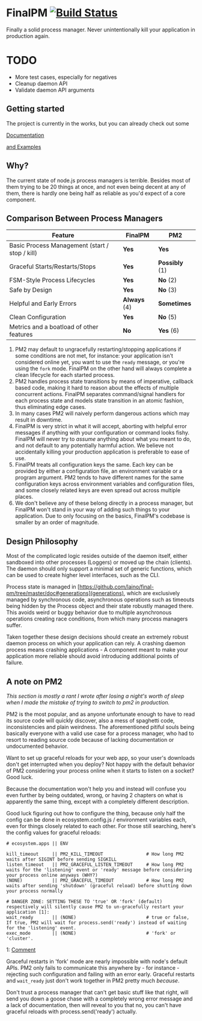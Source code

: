 FinalPM [![Build Status](https://travis-ci.org/laino/final-pm.svg?branch=master)](https://travis-ci.org/laino/final-pm)
=======

Finally a solid process manager. Never unintentionally kill your application in production again.

TODO
====

- More test cases, especially for negatives
- Cleanup daemon API
- Validate daemon API arguments

Getting started
--------------------

The project is currently in the works, but you can already check out some

[Documentation](https://github.com/laino/final-pm/blob/master/doc/README.md)

[and Examples](https://github.com/laino/final-pm/blob/master/examples/)

Why?
----

The current state of node.js process managers is terrible. Besides most of them
trying to be 20 things at once, and not even being decent at any of them, 
there is hardly one being half as reliable as you'd expect of a core component.

Comparison Between Process Managers
-------------------------------------------

| Feature | FinalPM | PM2 |
| --- | --- | --- |
| Basic Process Management (start / stop / kill) | __Yes__ | __Yes__ |
| Graceful Starts/Restarts/Stops | __Yes__ | __Possibly__ (1)
| FSM-Style Process Lifecycles | __Yes__ | __No__ (2) |
| Safe by Design | __Yes__ | __No__ (3) |
| Helpful and Early Errors | __Always__ (4) | __Sometimes__ |
| Clean Configuration | __Yes__ | __No__ (5) |
| Metrics and a boatload of other features | __No__ | __Yes__ (6) |

1. PM2 may default to ungracefully restarting/stopping applications if some conditions are not met, for instance:
   your application isn't considered online yet, you want to use the ``ready`` message, or you're using
   the ``fork`` mode. FinalPM on the other hand will always complete a clean lifecycle for each started process.
2. PM2 handles process state transitions by means of imperative, callback based code, making it hard to reason about
   the effects of multiple concurrent actions. FinalPM separates command/signal handlers for each process state
   and models state transition in an atomic fashion, thus eliminating edge cases.
3. In many cases PM2 will naively perform dangerous actions which may result in downtime.
4. FinalPM is very strict in what it will accept, aborting with helpful error messages if anything with your configuration or
   command looks fishy. FinalPM will never try to *assume* anything about what you meant to do, and not default to any 
   potentially harmful action. We believe not accidentally killing your production application is preferable to ease of use.
5. FinalPM treats all configuration keys the same. Each key can be provided by either a configuration file, an environment
   variable or a program argument. PM2 tends to have different names for the same configuration keys across environment variables
   and configuration files, and some closely related keys are even spread out across multiple places.
6. We don't believe any of these belong directly in a process manager, but FinalPM won't stand in your way of
   adding such things to your application. Due to only focusing on the basics, FinalPM's codebase is smaller
   by an order of magnitude.

Design Philosophy
-----------------

Most of the complicated logic resides outside of the daemon itself, either sandboxed
into other processes (Loggers) or moved up the chain (clients). The daemon should only support
a minimal set of generic functions, which can be used to create higher level interfaces,
such as the CLI.

Process state is managed in [https://github.com/laino/final-pm/tree/master/doc#generations](generations),
which are exclusively managed by synchronous code, asynchronous operations such as timeouts being hidden
by the Process object and their state robustly managed there. This avoids weird or buggy behavior due to
multiple asynchronous operations creating race conditions, from which many process managers suffer.

Taken together these design decisions should create an extremely robust daemon process on which
your application can rely. A crashing daemon process means crashing applications - A component
meant to make your application more reliable should avoid introducing additional points of failure.

A note on PM2
------------
_This section is mostly a rant I wrote after losing a night's worth of sleep when I made the
mistake of trying to switch to pm2 in production._

PM2 is the most popular, and as anyone unfortunate enough to have to read
its source code will quickly discover, also a mess of spaghetti code, inconsistencies
and plain weirdness. The aforementioned pitiful souls being basically everyone with
a valid use case for a process manager, who had to resort to reading source code
because of lacking documentation or undocumented behavior.

Want to set up graceful reloads for your web app, so your user's downloads
don't get interrupted when you deploy? Not happy with the default behavior
of PM2 considering your process online when it starts to listen on a socket?
Good luck.

Because the documentation won't help you and instead will confuse you even further
by being outdated, wrong, or having 2 chapters on what is apparently the same thing,
except with a completely different description.

Good luck figuring out how to configure the thing, because only half the config
can be done in ecosystem.config.js / environment variables each, even for things closely related
to each other. For those still searching, here's the config values for graceful reloads:

```
# ecosystem.apps || ENV

kill_timeout     || PM2_KILL_TIMEOUT                # How long PM2 waits after SIGINT before sending SIGKILL
listen_timeout   || PM2_GRACEFUL_LISTEN_TIMEOUT     # How long PM2 waits for the 'listening' event or 'ready' message before considering your process online anyways (WHY?)
(NONE)           || PM2_GRACEFUL_TIMEOUT            # How long PM2 waits after sending 'shutdown' (graceful reload) before shutting down your process normally

# DANGER ZONE: SETTING THESE TO 'true' OR 'fork' (default) respectively will silently cause PM2 to un-gracefully restart your application [1]:
wait_ready       || (NONE)                          # true or false, If true, PM2 will wait for process.send('ready') instead of waiting for the 'listening' event.
exec_mode        || (NONE)                          # 'fork' or 'cluster'. 
```
1: [Comment](https://github.com/Unitech/pm2/commit/a53fd17a7015cf77dd9a04a01300c60a98c0fc08#commitcomment-24954769)

Graceful restarts in 'fork' mode are nearly impossible with node's default APIs. PM2 only fails to communicate this anywhere by - for instance - rejecting such configuration and failing with an error early.
Graceful restarts and ``wait_ready`` just don't work together in PM2 pretty much *because*.

Don't trust a process manager that can't get basic stuff like that right, will send you down a goose
chase with a completely wrong error message and a lack of documentation, then will reveal to you
that no, you can't have graceful reloads with process.send('ready') actually.

